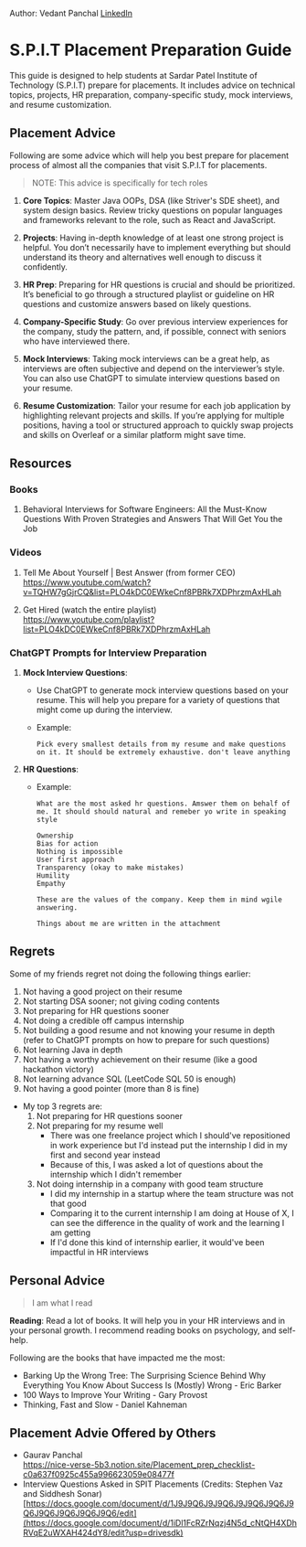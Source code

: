 Author: Vedant Panchal [LinkedIn](https://www.linkedin.com/in/vedantpanchal)

# S.P.I.T Placement Preparation Guide

This guide is designed to help students at Sardar Patel Institute of Technology (S.P.I.T) prepare for placements. It includes advice on technical topics, projects, HR preparation, company-specific study, mock interviews, and resume customization.

## Placement Advice

Following are some advice which will help you best prepare for placement process of almost all the companies that visit S.P.I.T for placements.

> NOTE: This advice is specifically for tech roles

1. **Core Topics**: Master Java OOPs, DSA (like Striver's SDE sheet), and system design basics. Review tricky questions on popular languages and frameworks relevant to the role, such as React and JavaScript.

2. **Projects**: Having in-depth knowledge of at least one strong project is helpful. You don’t necessarily have to implement everything but should understand its theory and alternatives well enough to discuss it confidently.

3. **HR Prep**: Preparing for HR questions is crucial and should be prioritized. It’s beneficial to go through a structured playlist or guideline on HR questions and customize answers based on likely questions.

4. **Company-Specific Study**: Go over previous interview experiences for the company, study the pattern, and, if possible, connect with seniors who have interviewed there.

5. **Mock Interviews**: Taking mock interviews can be a great help, as interviews are often subjective and depend on the interviewer’s style. You can also use ChatGPT to simulate interview questions based on your resume.

6. **Resume Customization**: Tailor your resume for each job application by highlighting relevant projects and skills. If you’re applying for multiple positions, having a tool or structured approach to quickly swap projects and skills on Overleaf or a similar platform might save time.

## Resources

### Books

1. Behavioral Interviews for Software Engineers: All the Must-Know Questions With Proven Strategies and Answers That Will Get You the Job

### Videos

1. Tell Me About Yourself | Best Answer (from former CEO) \
   https://www.youtube.com/watch?v=TQHW7gGjrCQ&list=PLO4kDC0EWkeCnf8PBRk7XDPhrzmAxHLah

2. Get Hired (watch the entire playlist) \
   https://www.youtube.com/playlist?list=PLO4kDC0EWkeCnf8PBRk7XDPhrzmAxHLah

### ChatGPT Prompts for Interview Preparation

1. **Mock Interview Questions**:

   - Use ChatGPT to generate mock interview questions based on your resume. This will help you prepare for a variety of questions that might come up during the interview.
   - Example:

     ```
     Pick every smallest details from my resume and make questions on it. It should be extremely exhaustive. don't leave anything
     ```

2. **HR Questions**:

   - Example:

     ```
     What are the most asked hr questions. Amswer them on behalf of me. It should should natural and remeber yo write in speaking style

     Ownership
     Bias for action
     Nothing is impossible
     User first approach
     Transparency (okay to make mistakes)
     Humility
     Empathy

     These are the values of the company. Keep them in mind wgile answering.

     Things about me are written in the attachment
     ```

## Regrets

Some of my friends regret not doing the following things earlier:

1. Not having a good project on their resume
2. Not starting DSA sooner; not giving coding contents
3. Not preparing for HR questions sooner
4. Not doing a credible off campus internship
5. Not building a good resume and not knowing your resume in depth (refer to ChatGPT prompts on how to prepare for such questions)
6. Not learning Java in depth
7. Not having a worthy achievement on their resume (like a good hackathon victory)
8. Not learning advance SQL (LeetCode SQL 50 is enough)
9. Not having a good pointer (more than 8 is fine)

- My top 3 regrets are:
  1. Not preparing for HR questions sooner
  2. Not preparing for my resume well
     - There was one freelance project which I should've repositioned in work experience but I'd instead put the internship I did in my first and second year instead
     - Because of this, I was asked a lot of questions about the internship which I didn't remember
  3. Not doing internship in a company with good team structure
     - I did my internship in a startup where the team structure was not that good
     - Comparing it to the current internship I am doing at House of X, I can see the difference in the quality of work and the learning I am getting
     - If I'd done this kind of internship earlier, it would've been impactful in HR interviews

## Personal Advice

> I am what I read

**Reading**: Read a lot of books. It will help you in your HR interviews and in your personal growth. I recommend reading books on psychology, and self-help.

Following are the books that have impacted me the most:

- Barking Up the Wrong Tree: The Surprising Science Behind Why Everything You Know About Success Is (Mostly) Wrong - Eric Barker
- 100 Ways to Improve Your Writing - Gary Provost
- Thinking, Fast and Slow - Daniel Kahneman

## Placement Advie Offered by Others

- Gaurav Panchal \
  https://nice-verse-5b3.notion.site/Placement_prep_checklist-c0a637f0925c455a996623059e08477f
- Interview Questions Asked in SPIT Placements (Credits: Stephen Vaz and Siddhesh Sonar) \
  [https://docs.google.com/document/d/1J9J9Q6J9J9Q6J9J9Q6J9Q6J9Q6J9Q6J9Q6J9Q6J9Q6/edit](https://docs.google.com/document/d/1iDl1FcRZrNqzj4N5d_cNtQH4XDhRVqE2uWXAH424dY8/edit?usp=drivesdk)
